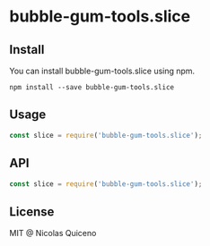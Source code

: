 # bubble-gum-tools.slice

## Install

You can install bubble-gum-tools.slice using npm.

```
npm install --save bubble-gum-tools.slice
```

## Usage

```js
const slice = require('bubble-gum-tools.slice');


```

## API

```js
const slice = require('bubble-gum-tools.slice');


```

## License

MIT @ Nicolas Quiceno
